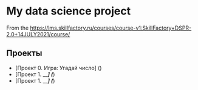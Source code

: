 # My data science project
From the https://lms.skillfactory.ru/courses/course-v1:SkillFactory+DSPR-2.0+14JULY2021/course/

## Проекты

* [Проект 0. Игра: Угадай число] ()
* [Проект 1. _____] (___)
* [Проект 1. _____] (___)